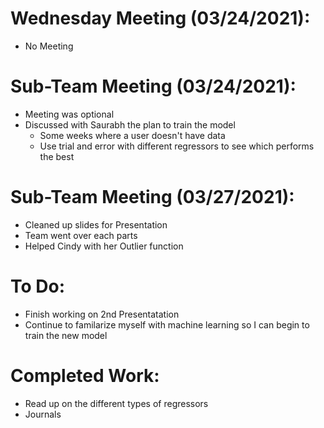 # Wednesday Meeting (03/24/2021):
  - No Meeting
  
# Sub-Team Meeting (03/24/2021):
  - Meeting was optional
  - Discussed with Saurabh the plan to train the model
     - Some weeks where a user doesn't have data
     - Use trial and error with different regressors to see which performs the best

# Sub-Team Meeting (03/27/2021):
  - Cleaned up slides for Presentation
  - Team went over each parts
  - Helped Cindy with her Outlier function
  

# To Do:
  - Finish working on 2nd Presentatation
  - Continue to familarize myself with machine learning so I can begin to train the new model

# Completed Work:
  - Read up on the different types of regressors
  - Journals